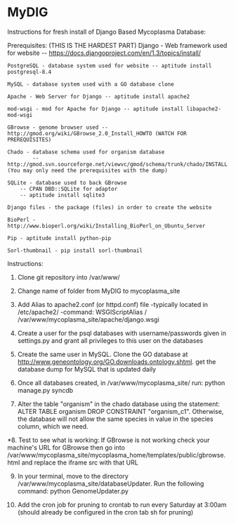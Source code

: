 MyDIG
=====

Instructions for fresh install of Django Based Mycoplasma Database:

Prerequisites: (THIS IS THE HARDEST PART)
    Django - Web framework used for website -- https://docs.djangoproject.com/en/1.3/topics/install/
    
    PostgreSQL - database system used for website -- aptitude install postgresql-8.4
    
    MySQL - database system used with a GO database clone
    
    Apache - Web Server for Django -- aptitude install apache2
    
    mod-wsgi - mod for Apache for Django -- aptitude install libapache2-mod-wsgi
    
    GBrowse - genome browser used -- http://gmod.org/wiki/GBrowse_2.0_Install_HOWTO (WATCH FOR PREREQUISITES)
    
    Chado - database schema used for organism database 
            -- http://gmod.svn.sourceforge.net/viewvc/gmod/schema/trunk/chado/INSTALL.Chado (You may only need the prerequisites with the dump)
    
    SQLite - database used to back GBrowse 
    	-- CPAN DBD::SQLite for adaptor
    	-- aptitude install sqlite3
    	
    Django files - the package (files) in order to create the website
    
    BioPerl - http://www.bioperl.org/wiki/Installing_BioPerl_on_Ubuntu_Server
    
    Pip - aptitude install python-pip
    
    Sorl-thumbnail - pip install sorl-thumbnail

Instructions:

1. Clone git repository into /var/www/

2. Change name of folder from MyDIG to mycoplasma_site

3. Add Alias to apache2.conf (or httpd.conf) file
    -typically located in /etc/apache2/
    -command: WSGIScriptAlias / /var/www/mycoplasma_site/apache/django.wsgi

4. Create a user for the psql databases with username/passwords given in settings.py and grant
all privileges to this user on the databases

5. Create the same user in MySQL. Clone the GO database at http://www.geneontology.org/GO.downloads.ontology.shtml.
get the database dump for MySQL that is updated daily

6. Once all databases created, in /var/www/mycoplasma_site/ run: python manage.py syncdb

7. Alter the table "organism" in the chado database using the statement: ALTER TABLE organism DROP CONSTRAINT "organism_c1". 
Otherwise, the database will not allow the same species in value in the species column, which we need.

*8. Test to see what is working: If GBrowse is not working check your machine's URL for GBrowse then go into 
    /var/www/mycoplasma_site/mycoplasma_home/templates/public/gbrowse.html and replace the iframe src with that URL
   
 9. In your terminal, move to the directory /var/www/mycoplasma_site/databaseUpdater. Run the following command:
 					python GenomeUpdater.py
 					
 10. Add the cron job for pruning to crontab to run every Saturday at 3:00am (should already be configured in the cron tab sh for pruning)
